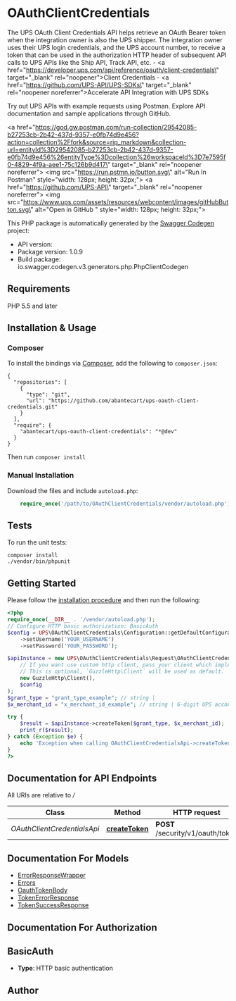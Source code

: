 # OAuthClientCredentials
The UPS OAuth Client Credentials API helps retrieve an OAuth Bearer token when the integration owner is also the UPS shipper. The integration owner uses their UPS login credentials, and the UPS account number, to receive a token that can be used in the authorization HTTP header of subsequent API calls to UPS APIs like the Ship API, Track API, etc. - <a href=\"https://developer.ups.com/api/reference/oauth/client-credentials\" target=\"_blank\" rel=\"noopener\">Client Credentials</a> - <a href=\"https://github.com/UPS-API/UPS-SDKs\" target=\"_blank\" rel=\"noopener noreferrer\">Accelerate API Integration with UPS SDKs</a>  <br><p>Try out UPS APIs with example requests using Postman. Explore API documentation and sample applications through GitHub.</p>  <a href=\"https://god.gw.postman.com/run-collection/29542085-b27253cb-2b42-437d-9357-e0fb74d9e456?action=collection%2Ffork&source=rip_markdown&collection-url=entityId%3D29542085-b27253cb-2b42-437d-9357-e0fb74d9e456%26entityType%3Dcollection%26workspaceId%3D7e7595f0-4829-4f9a-aee1-75c126b9d417\" target=\"_blank\" rel=\"noopener noreferrer\">   <img src=\"https://run.pstmn.io/button.svg\" alt=\"Run In Postman\" style=\"width: 128px; height: 32px;\"></a> <a href=\"https://github.com/UPS-API\" target=\"_blank\" rel=\"noopener noreferrer\">   <img src=\"https://www.ups.com/assets/resources/webcontent/images/gitHubButton.svg\" alt=\"Open in GitHub \" style=\"width: 128px; height: 32px;\"> </a>

This PHP package is automatically generated by the [Swagger Codegen](https://github.com/swagger-api/swagger-codegen) project:

- API version: 
- Package version: 1.0.9
- Build package: io.swagger.codegen.v3.generators.php.PhpClientCodegen

## Requirements

PHP 5.5 and later

## Installation & Usage
### Composer

To install the bindings via [Composer](http://getcomposer.org/), add the following to `composer.json`:

```
{
  "repositories": [
    {
      "type": "git",
      "url": "https://github.com/abantecart/ups-oauth-client-credentials.git"
    }
  ],
  "require": {
    "abantecart/ups-oauth-client-credentials": "*@dev"
  }
}
```

Then run `composer install`

### Manual Installation

Download the files and include `autoload.php`:

```php
    require_once('/path/to/OAuthClientCredentials/vendor/autoload.php');
```

## Tests

To run the unit tests:

```
composer install
./vendor/bin/phpunit
```

## Getting Started

Please follow the [installation procedure](#installation--usage) and then run the following:

```php
<?php
require_once(__DIR__ . '/vendor/autoload.php');
// Configure HTTP basic authorization: BasicAuth
$config = UPS\OAuthClientCredentials\Configuration::getDefaultConfiguration()
    ->setUsername('YOUR_USERNAME')
    ->setPassword('YOUR_PASSWORD');

$apiInstance = new UPS\OAuthClientCredentials\Request\OAuthClientCredentialsApi(
    // If you want use custom http client, pass your client which implements `GuzzleHttp\ClientInterface`.
    // This is optional, `GuzzleHttp\Client` will be used as default.
    new GuzzleHttp\Client(),
    $config
);
$grant_type = "grant_type_example"; // string | 
$x_merchant_id = "x_merchant_id_example"; // string | 6-digit UPS account number.

try {
    $result = $apiInstance->createToken($grant_type, $x_merchant_id);
    print_r($result);
} catch (Exception $e) {
    echo 'Exception when calling OAuthClientCredentialsApi->createToken: ', $e->getMessage(), PHP_EOL;
}
?>
```

## Documentation for API Endpoints

All URIs are relative to */*

Class | Method | HTTP request | Description
------------ | ------------- | ------------- | -------------
*OAuthClientCredentialsApi* | [**createToken**](docs/Api/OAuthClientCredentialsApi.md#createtoken) | **POST** /security/v1/oauth/token | Create Token

## Documentation For Models

 - [ErrorResponseWrapper](docs/Model/ErrorResponseWrapper.md)
 - [Errors](docs/Model/Errors.md)
 - [OauthTokenBody](docs/Model/OauthTokenBody.md)
 - [TokenErrorResponse](docs/Model/TokenErrorResponse.md)
 - [TokenSuccessResponse](docs/Model/TokenSuccessResponse.md)

## Documentation For Authorization


## BasicAuth

- **Type**: HTTP basic authentication


## Author



